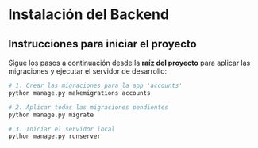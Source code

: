 # Instalación del Backend

## Instrucciones para iniciar el proyecto

Sigue los pasos a continuación desde la **raíz del proyecto** para aplicar las migraciones y ejecutar el servidor de desarrollo:

```bash
# 1. Crear las migraciones para la app 'accounts'
python manage.py makemigrations accounts

# 2. Aplicar todas las migraciones pendientes
python manage.py migrate

# 3. Iniciar el servidor local
python manage.py runserver

